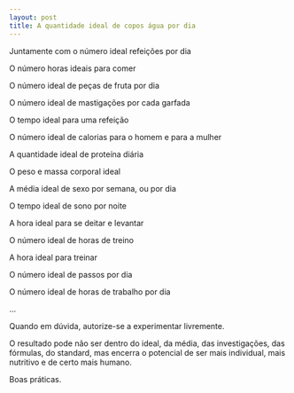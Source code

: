 ```yaml
---
layout: post
title: A quantidade ideal de copos água por dia 
---
```

Juntamente com o número ideal refeições por dia 

O número horas ideais para comer

O número ideal de peças de fruta por dia

O número ideal de mastigações por cada garfada

O tempo ideal para uma refeição

O número ideal de calorias para o homem e para a mulher

A quantidade ideal de proteína diária

O peso e massa corporal ideal

A média ideal de sexo por semana, ou por dia

O tempo ideal de sono por noite

A hora ideal para se deitar e levantar

O número ideal de horas de treino 

A hora ideal para treinar

O número ideal de passos por dia

O número ideal de horas de trabalho por dia

…

Quando em dúvida, autorize-se a experimentar livremente.

O resultado pode não ser dentro do ideal, da média, das investigações, das fórmulas, do standard, mas encerra o potencial de ser mais individual, mais nutritivo e de certo mais humano.

Boas práticas.